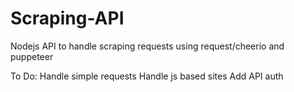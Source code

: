 # Scraping-API
Nodejs API to handle scraping requests using request/cheerio and puppeteer

To Do:
    Handle simple requests
    Handle js based sites
    Add API auth